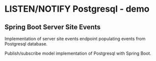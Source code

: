 # LISTEN/NOTIFY Postgresql - demo

## Spring Boot Server Site Events

Implementation of server site events endpoint populating
events from Postgresql database. 

Publish/subscribe model implementation of Postgresql with Spring Boot.